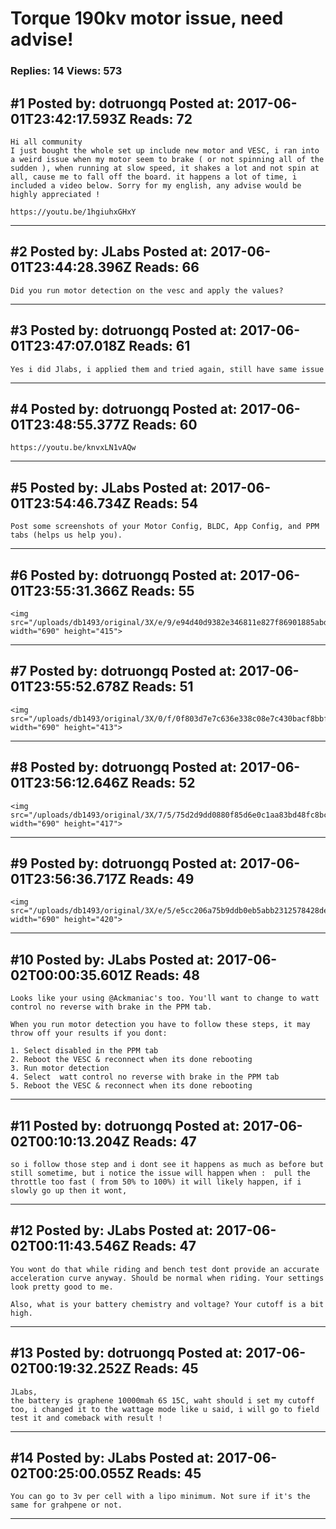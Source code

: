 # Torque 190kv motor issue, need advise!

### Replies: 14 Views: 573

## \#1 Posted by: dotruongq Posted at: 2017-06-01T23:42:17.593Z Reads: 72

```
Hi all community
I just bought the whole set up include new motor and VESC, i ran into a weird issue when my motor seem to brake ( or not spinning all of the sudden ), when running at slow speed, it shakes a lot and not spin at all, cause me to fall off the board. it happens a lot of time, i included a video below. Sorry for my english, any advise would be highly appreciated !

https://youtu.be/1hgiuhxGHxY
```

---
## \#2 Posted by: JLabs Posted at: 2017-06-01T23:44:28.396Z Reads: 66

```
Did you run motor detection on the vesc and apply the values?
```

---
## \#3 Posted by: dotruongq Posted at: 2017-06-01T23:47:07.018Z Reads: 61

```
Yes i did Jlabs, i applied them and tried again, still have same issue
```

---
## \#4 Posted by: dotruongq Posted at: 2017-06-01T23:48:55.377Z Reads: 60

```
https://youtu.be/knvxLN1vAQw
```

---
## \#5 Posted by: JLabs Posted at: 2017-06-01T23:54:46.734Z Reads: 54

```
Post some screenshots of your Motor Config, BLDC, App Config, and PPM tabs (helps us help you).
```

---
## \#6 Posted by: dotruongq Posted at: 2017-06-01T23:55:31.366Z Reads: 55

```
<img src="/uploads/db1493/original/3X/e/9/e94d40d9382e346811e827f86901885abde6db8a.png" width="690" height="415">
```

---
## \#7 Posted by: dotruongq Posted at: 2017-06-01T23:55:52.678Z Reads: 51

```
<img src="/uploads/db1493/original/3X/0/f/0f803d7e7c636e338c08e7c430bacf8bbf9545c6.png" width="690" height="413">
```

---
## \#8 Posted by: dotruongq Posted at: 2017-06-01T23:56:12.646Z Reads: 52

```
<img src="/uploads/db1493/original/3X/7/5/75d2d9dd0880f85d6e0c1aa83bd48fc8bcb23aaf.png" width="690" height="417">
```

---
## \#9 Posted by: dotruongq Posted at: 2017-06-01T23:56:36.717Z Reads: 49

```
<img src="/uploads/db1493/original/3X/e/5/e5cc206a75b9ddb0eb5abb2312578428de5a1fe2.png" width="690" height="420">
```

---
## \#10 Posted by: JLabs Posted at: 2017-06-02T00:00:35.601Z Reads: 48

```
Looks like your using @Ackmaniac's too. You'll want to change to watt control no reverse with brake in the PPM tab. 

When you run motor detection you have to follow these steps, it may throw off your results if you dont:

1. Select disabled in the PPM tab
2. Reboot the VESC & reconnect when its done rebooting
3. Run motor detection
4. Select  watt control no reverse with brake in the PPM tab
5. Reboot the VESC & reconnect when its done rebooting
```

---
## \#11 Posted by: dotruongq Posted at: 2017-06-02T00:10:13.204Z Reads: 47

```
so i follow those step and i dont see it happens as much as before but still sometime, but i notice the issue will happen when :  pull the  throttle too fast ( from 50% to 100%) it will likely happen, if i slowly go up then it wont,
```

---
## \#12 Posted by: JLabs Posted at: 2017-06-02T00:11:43.546Z Reads: 47

```
You wont do that while riding and bench test dont provide an accurate acceleration curve anyway. Should be normal when riding. Your settings look pretty good to me.

Also, what is your battery chemistry and voltage? Your cutoff is a bit high.
```

---
## \#13 Posted by: dotruongq Posted at: 2017-06-02T00:19:32.252Z Reads: 45

```
JLabs, 
the battery is graphene 10000mah 6S 15C, waht should i set my cutoff too, i changed it to the wattage mode like u said, i will go to field test it and comeback with result !
```

---
## \#14 Posted by: JLabs Posted at: 2017-06-02T00:25:00.055Z Reads: 45

```
You can go to 3v per cell with a lipo minimum. Not sure if it's the same for grahpene or not.
```

---
